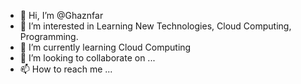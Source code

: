 - 👋 Hi, I’m @Ghaznfar
- 👀 I’m interested in Learning New Technologies, Cloud Computing, Programming.
- 🌱 I’m currently learning Cloud Computing
- 💞️ I’m looking to collaborate on ...
- 📫 How to reach me ...

<!---
Ghaznfar/Ghaznfar is a ✨ special ✨ repository because its `README.md` (this file) appears on your GitHub profile.
You can click the Preview link to take a look at your changes.
--->
